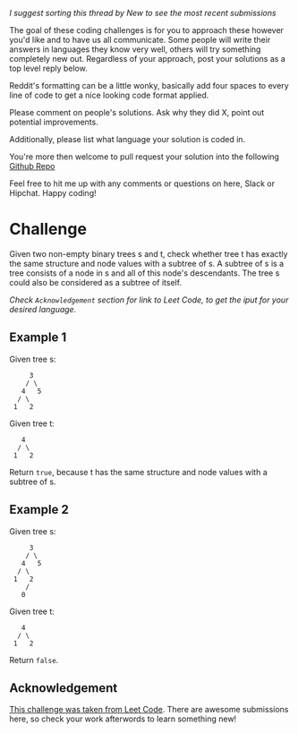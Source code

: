 _I suggest sorting this thread by *New* to see the most recent submissions_

The goal of these coding challenges is for you to approach these however you'd like and to have us all communicate. Some people will write their answers in languages they know very well, others will try something completely new out. Regardless of your approach, post your solutions as a top level reply below.

Reddit's formatting can be a little wonky, basically add four spaces to every line of code to get a nice looking code format applied.

Please comment on people's solutions. Ask why they did X, point out potential improvements.

Additionally, please list what language your solution is coded in.

You're more then welcome to pull request your solution into the following [Github Repo](https://github.com/GregHilston/Code-Foo)

Feel free to hit me up with any comments or questions on here, Slack or Hipchat. Happy coding!

# Challenge

Given two non-empty binary trees s and t, check whether tree t has exactly the same structure and node values with a subtree of s. A subtree of s is a tree consists of a node in s and all of this node's descendants. The tree s could also be considered as a subtree of itself.

_Check `Acknowledgement` section for link to Leet Code, to get the iput for your desired language._

## Example 1

Given tree s:

         3
        / \
       4   5
      / \
     1   2

Given tree t:

       4
      / \
     1   2

Return `true`, because t has the same structure and node values with a subtree of s.

## Example 2

Given tree s:

         3
        / \
       4   5
      / \
     1   2
        /
       0

Given tree t:

       4
      / \
     1   2

Return `false`.

## Acknowledgement

[This challenge was taken from Leet Code](https://leetcode.com/problems/subtree-of-another-tree/). There are awesome submissions here, so check your work afterwords to learn something new!